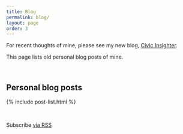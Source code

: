 ```yaml
---
title: Blog
permalink: blog/
layout: page
order: 3
---
```


For recent thoughts of mine, please see my new blog, <a href="https://civicinsighter.com/">Civic Insighter</a>.

This page lists old personal blog posts of mine.
<!-- This blog will cover a variety of topics that come to mind, including transportation, cities, parks and public lands, government, design, tech, geography, and education. -->
<!-- Also, [check out](https://sunlightfoundation.com/author/gjordandetamore/) my blog posts written for work at the Sunlight Foundation, which include: -->

<!-- Most of my recent blogging has been through work at the Sunlight Foundation. Examples include:
- [Learn how to incorporate user testing into open data projects](https://sunlightfoundation.com/2019/09/03/learn-how-to-incorporate-user-testing-into-open-data-projects/)
- [Introducing a guide to co-design for local open data programs](https://sunlightfoundation.com/2019/08/22/introducing-a-guide-to-co-design-for-local-open-data-programs/)
- [Critical questions on ‘smart city’ tech: Continuing a conversation from Code for America 2019](https://sunlightfoundation.com/2019/06/21/critical-questions-on-smart-city-tech/)
- [Exchanging open data strategies with civil society groups in Nepal](https://sunlightfoundation.com/2019/06/17/exchanging-open-data-strategies-with-civil-society-groups-in-nepal/)
- [As urban transportation evolves, open data is crucial for an informed public](https://sunlightfoundation.com/2019/04/04/as-urban-transportation-evolves-open-data-is-crucial-for-an-informed-public/)
- [Transparency can help transit agencies earn public trust](https://sunlightfoundation.com/2019/03/27/transparency-can-help-transit-agencies-earn-public-trust/)
- [Our new Roadmap to Informed Communities offers tools for community-centered open data](https://sunlightfoundation.com/2018/12/06/our-new-roadmap-to-informed-communities-offers-tools-for-community-centered-open-data/)
- [Introducing a new one-stop shop for writing open data policy](https://sunlightfoundation.com/2018/08/30/introducing-open-data-policy-hub/)
- [Use our new tools to learn about community data needs](https://sunlightfoundation.com/2018/07/09/new-interactive-tools-community-data-needs/)
[See all »](https://sunlightfoundation.com/author/gjordandetamore/)  -->

<br>

## Personal blog posts

{% include post-list.html %}

<br>
<p class="rss-subscribe">Subscribe <a href="{{ "/feed.xml" | prepend: site.baseurl }}">via RSS</a>
</p>

<br>

<!-- ## Links

The blogs I follow the most:

* [Human Transit](http://www.humantransit.org/) (Jarrett Walker)
* [Pedestrian Observations](http://pedestrianobservations.wordpress.com/) (Alon Levy)
* [Greater Greater Washington](http://greatergreaterwashington.org/)
* [National Parks Traveler](https://www.nationalparkstraveler.org/)
* [PlanPhilly](http://planphilly.com/) -->
